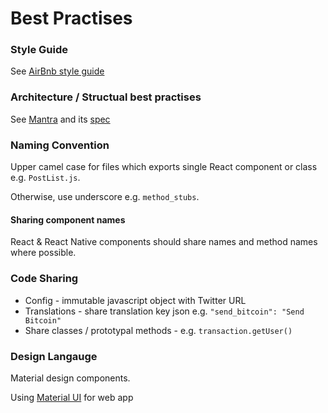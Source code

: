 # Best Practises

### Style Guide
See [AirBnb style guide](https://github.com/airbnb/javascript)

### Architecture / Structual best practises
See [Mantra](https://github.com/kadirahq/mantra) and its [spec](https://kadirahq.github.io/mantra/)

### Naming Convention
Upper camel case for files which exports single React component or class e.g. `PostList.js`.

Otherwise, use underscore e.g. `method_stubs`.

#### Sharing component names
React & React Native components should share names and method names where possible.

### Code Sharing
* Config - immutable javascript object with Twitter URL
* Translations - share translation key json e.g. `"send_bitcoin": "Send Bitcoin"`
* Share classes / prototypal methods - e.g. `transaction.getUser()`

### Design Langauge
Material design components.

Using [Material UI](http://www.material-ui.com/) for web app
